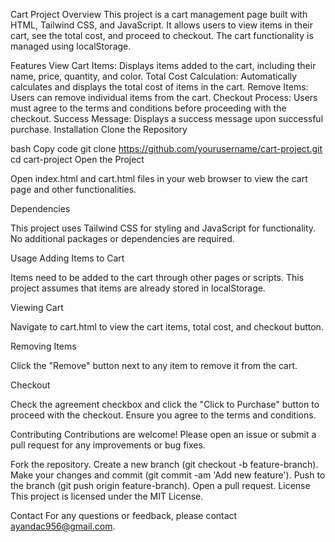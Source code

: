 Cart Project
Overview
This project is a cart management page built with HTML, Tailwind CSS, and JavaScript. It allows users to view items in their cart, see the total cost, and proceed to checkout. The cart functionality is managed using localStorage.

Features
View Cart Items: Displays items added to the cart, including their name, price, quantity, and color.
Total Cost Calculation: Automatically calculates and displays the total cost of items in the cart.
Remove Items: Users can remove individual items from the cart.
Checkout Process: Users must agree to the terms and conditions before proceeding with the checkout.
Success Message: Displays a success message upon successful purchase.
Installation
Clone the Repository

bash
Copy code
git clone https://github.com/yourusername/cart-project.git
cd cart-project
Open the Project

Open index.html and cart.html files in your web browser to view the cart page and other functionalities.

Dependencies

This project uses Tailwind CSS for styling and JavaScript for functionality. No additional packages or dependencies are required.

Usage
Adding Items to Cart

Items need to be added to the cart through other pages or scripts. This project assumes that items are already stored in localStorage.

Viewing Cart

Navigate to cart.html to view the cart items, total cost, and checkout button.

Removing Items

Click the "Remove" button next to any item to remove it from the cart.

Checkout

Check the agreement checkbox and click the "Click to Purchase" button to proceed with the checkout. Ensure you agree to the terms and conditions.

Contributing
Contributions are welcome! Please open an issue or submit a pull request for any improvements or bug fixes.

Fork the repository.
Create a new branch (git checkout -b feature-branch).
Make your changes and commit (git commit -am 'Add new feature').
Push to the branch (git push origin feature-branch).
Open a pull request.
License
This project is licensed under the MIT License.

Contact
For any questions or feedback, please contact ayandac956@gmail.com.


